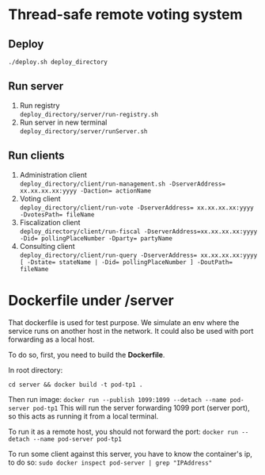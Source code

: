# Thread-safe remote voting system

## Deploy
`./deploy.sh deploy_directory`
## Run server
1. Run registry\
`deploy_directory/server/run-registry.sh`
2. Run server in new terminal\
`deploy_directory/server/runServer.sh`
## Run clients
1. Administration client\
`deploy_directory/client/run-management.sh -DserverAddress=​ xx.xx.xx.xx:yyyy​ -Daction=​ actionName`
2. Voting client\
`deploy_directory/client/run-vote -DserverAddress=​ xx.xx.xx.xx:yyyy​ -DvotesPath=​ fileName`
3. Fiscalization client\
`deploy_directory/client/run-fiscal -DserverAddress=xx.xx.xx.xx:yyyy -Did=​ pollingPlaceNumber
 -Dparty=​ partyName`
4. Consulting client\
`deploy_directory/client/run-query -DserverAddress=​ xx.xx.xx.xx:yyyy​ [ -Dstate=​ stateName​ |
 -Did=​ pollingPlaceNumber​ ] -DoutPath=​ fileName`

# Dockerfile under /server
That dockerfile is used for test purpose. We simulate an env where the service runs on another host in the network. It could also be used with port forwarding as a local host.

To do so, first, you need to build the **Dockerfile**.

In root directory:

`cd server && docker build -t pod-tp1 .`

Then run image:
`docker run --publish 1099:1099 --detach --name pod-server pod-tp1`
This will run the server forwarding 1099 port (server port), so this acts as running it from a local terminal.

To run it as a remote host, you should not forward the port:
`docker run --detach --name pod-server pod-tp1`

To run some client against this server, you have to know the container's ip, to do so:
`sudo docker inspect pod-server | grep "IPAddress"`


